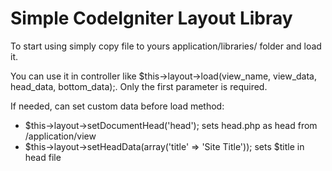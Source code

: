 Simple CodeIgniter Layout Libray
================

To start using simply copy file to yours application/libraries/ folder and load it. 

You can use it in controller like $this->layout->load(view_name, view_data, head_data, bottom_data);. Only the first parameter is required.

If needed, can set custom data before load method:

  * $this->layout->setDocumentHead('head'); sets head.php as head from /application/view
  * $this->layout->setHeadData(array('title' => 'Site Title')); sets $title in head file
